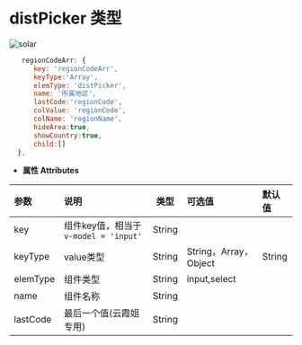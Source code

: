 # distPicker 类型
![solar](/ui/docs/images/distPicker.png)
``` js
   regionCodeArr: {
      key: 'regionCodeArr',
      keyType:'Array',
      elemType: 'distPicker',
      name: '所属地区',
      lastCode:'regionCode',
      colValue: 'regionCode',
      colName: 'regionName',
      hideArea:true,
      showCountry:true,
      child:[]
  },
```
- **属性 Attributes**

| 参数        | 说明       | 类型  | 可选值  | 默认值  |
| :------------- |:-------------| :-----:| :-----|:-----|
| key  | 组件key值，相当于`v-model = 'input'` | String |  |  |
| keyType | value类型    |    String | String，Array，Object | String |
| elemType      | 组件类型      |   String | input,select |  |
| name | 组件名称      |    String |  |  |
| lastCode | 最后一个值(云霞姐专用)      |    String |  |  |
